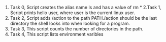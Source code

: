 1. Task 0, Script creates the alias name ls and has a value of  rm *
2.Task 1, Script prints hello user, where user is the current linux user.
3. Task 2, Script adds /action to the path PATH./action should be the last directory the shell looks into when looking for a program.
4. Task 3, This script counts the number of directories in the path.
5. Task 4, This script lists environment varibles
